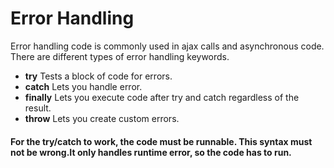 # Error Handling
Error handling code is commonly used in ajax calls and asynchronous code.
There are different types of error handling keywords.
* **try**  Tests a block of code for errors.
* **catch** Lets you handle error.
* **finally** Lets you execute code after try and catch regardless of the result.
* **throw** Lets you create custom errors.

#### For the try/catch to work, the code must be runnable. This syntax must not be wrong.It only handles runtime error, so the code has to run.
